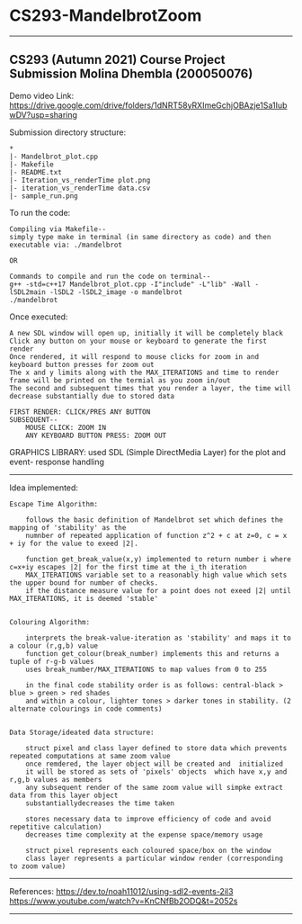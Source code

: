 # CS293-MandelbrotZoom

-----------------------------------------------------
CS293 (Autumn 2021) Course Project Submission
Molina Dhembla (200050076)
-----------------------------------------------------

Demo video Link:
    https://drive.google.com/drive/folders/1dNRT58yRXImeGchjOBAzje1Sa1IubwDV?usp=sharing

Submission directory structure:

    *
    |- Mandelbrot_plot.cpp
    |- Makefile
    |- README.txt
    |- Iteration_vs_renderTime plot.png
    |- iteration_vs_renderTime data.csv
    |- sample_run.png



To run the code:

    Compiling via Makefile--
    simply type make in terminal (in same directory as code) and then executable via: ./mandelbrot

    OR

    Commands to compile and run the code on terminal--
    g++ -std=c++17 Mandelbrot_plot.cpp -I"include" -L"lib" -Wall -lSDL2main -lSDL2 -lSDL2_image -o mandelbrot
    ./mandelbrot


Once executed:

    A new SDL window will open up, initially it will be completely black
    Click any button on your mouse or keyboard to generate the first render
    Once rendered, it will respond to mouse clicks for zoom in and keyboard button presses for zoom out
    The x and y limits along with the MAX_ITERATIONS and time to render frame will be printed on the termial as you zoom in/out
    The second and subsequent times that you render a layer, the time will decrease substantially due to stored data

    FIRST RENDER: CLICK/PRES ANY BUTTON
    SUBSEQUENT--
        MOUSE CLICK: ZOOM IN 
        ANY KEYBOARD BUTTON PRESS: ZOOM OUT 

GRAPHICS LIBRARY:
	used SDL (Simple DirectMedia Layer) for the plot and event- response handling

--------------------------------------------------------

Idea implemented:

    Escape Time Algorithm:

        follows the basic definition of Mandelbrot set which defines the mapping of 'stability' as the
        numnber of repeated application of function z^2 + c at z=0, c = x + iy for the value to exeed |2|.

        function get_break_value(x,y) implemented to return number i where c=x+iy escapes |2| for the first time at the i_th iteration 
        MAX_ITERATIONS variable set to a reasonably high value which sets the upper bound for number of checks.
        if the distance measure value for a point does not exeed |2| until MAX_ITERATIONS, it is deemed 'stable'


    Colouring Algorithm:

        interprets the break-value-iteration as 'stability' and maps it to a colour (r,g,b) value
        function get_colour(break_number) implements this and returns a tuple of r-g-b values
        uses break_number/MAX_ITERATIONS to map values from 0 to 255

        in the final code stability order is as follows: central-black > blue > green > red shades
        and within a colour, lighter tones > darker tones in stability. (2 alternate colourings in code comments)


    Data Storage/ideated data structure:

        struct pixel and class layer defined to store data which prevents repeated computations at same zoom value
        once remdered, the layer object will be created and  initialized 
        it will be stored as sets of 'pixels' objects  which have x,y and r,g,b values as members
        any subsequent render of the same zoom value will simpke extract data from this layer object
        substantiallydecreases the time taken

        stores necessary data to improve efficiency of code and avoid repetitive calculation)
        decreases time complexity at the expense space/memory usage

        struct pixel represents each coloured space/box on the window
        class layer represents a particular window render (corresponding to zoom value)

----------------------------------------------------------

References:
    https://dev.to/noah11012/using-sdl2-events-2il3
    https://www.youtube.com/watch?v=KnCNfBb2ODQ&t=2052s

----------------------------------------------------------
